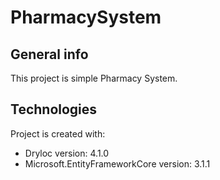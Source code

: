 # PharmacySystem

## General info
This project is simple Pharmacy System.

## Technologies
Project is created with:
* Dryloc version: 4.1.0
* Microsoft.EntityFrameworkCore version: 3.1.1
